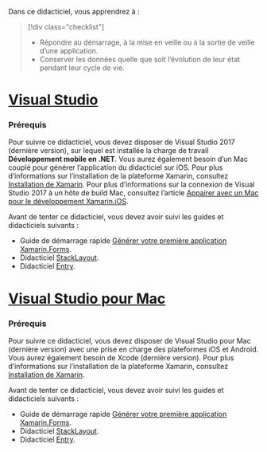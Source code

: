 Dans ce didacticiel, vous apprendrez à :

> [!div class="checklist"]
> - Répondre au démarrage, à la mise en veille ou à la sortie de veille d’une application.
> - Conserver les données quelle que soit l’évolution de leur état pendant leur cycle de vie.

# <a name="visual-studiotabvswin"></a>[Visual Studio](#tab/vswin)

### <a name="prerequisites"></a>Prérequis

Pour suivre ce didacticiel, vous devez disposer de Visual Studio 2017 (dernière version), sur lequel est installée la charge de travail **Développement mobile en .NET**. Vous aurez également besoin d’un Mac couplé pour générer l’application du didacticiel sur iOS. Pour plus d’informations sur l’installation de la plateforme Xamarin, consultez [Installation de Xamarin](~/get-started/installation/index.md). Pour plus d’informations sur la connexion de Visual Studio 2017 à un hôte de build Mac, consultez l’article [Appairer avec un Mac pour le développement Xamarin.iOS](~/ios/get-started/installation/windows/connecting-to-mac/index.md).

Avant de tenter ce didacticiel, vous devez avoir suivi les guides et didacticiels suivants :

- Guide de démarrage rapide [Générer votre première application Xamarin.Forms](~/get-started/first-app/index.md).
- Didacticiel [StackLayout](~/get-started/tutorials/stacklayout/index.yml).
- Didacticiel [Entry](~/get-started/tutorials/entry/index.yml).

# <a name="visual-studio-for-mactabvsmac"></a>[Visual Studio pour Mac](#tab/vsmac)

### <a name="prerequisites"></a>Prérequis

Pour suivre ce didacticiel, vous devez disposer de Visual Studio pour Mac (dernière version) avec une prise en charge des plateformes iOS et Android. Vous aurez également besoin de Xcode (dernière version). Pour plus d’informations sur l’installation de la plateforme Xamarin, consultez [Installation de Xamarin](~/get-started/installation/index.md).

Avant de tenter ce didacticiel, vous devez avoir suivi les guides et didacticiels suivants :

- Guide de démarrage rapide [Générer votre première application Xamarin.Forms](~/get-started/first-app/index.md).
- Didacticiel [StackLayout](~/get-started/tutorials/stacklayout/index.yml).
- Didacticiel [Entry](~/get-started/tutorials/entry/index.yml).
